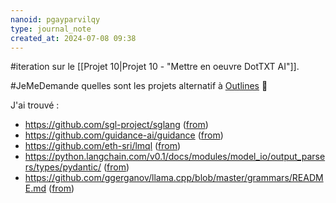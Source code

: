 ```yaml
---
nanoid: pgayparvilqy
type: journal_note
created_at: 2024-07-08 09:38
---
```

#iteration sur le [[Projet 10|Projet 10 - "Mettre en oeuvre DotTXT AI"]].

#JeMeDemande quelles sont les projets alternatif à [Outlines](https://github.com/outlines-dev/outlines) 🤔

J'ai trouvé :

- https://github.com/sgl-project/sglang ([from](https://old.reddit.com/r/LocalLLaMA/comments/1cdw7kv/wherere_we_at_with_guidance_lmql_outlines_et_al/))
- https://github.com/guidance-ai/guidance ([from](https://old.reddit.com/r/LocalLLaMA/comments/1cdw7kv/wherere_we_at_with_guidance_lmql_outlines_et_al/))
- https://github.com/eth-sri/lmql ([from](https://old.reddit.com/r/LocalLLaMA/comments/1cdw7kv/wherere_we_at_with_guidance_lmql_outlines_et_al/))
- https://python.langchain.com/v0.1/docs/modules/model_io/output_parsers/types/pydantic/ ([from](https://old.reddit.com/r/LocalLLaMA/comments/1ah8e9v/coalescence_making_llm_inference_5x_faster/))
- https://github.com/ggerganov/llama.cpp/blob/master/grammars/README.md ([from](https://old.reddit.com/r/LocalLLaMA/comments/1ddufle/machine_requirements_for_inference_some_more/))
